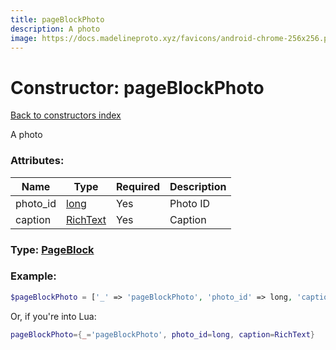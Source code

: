 ```yaml
---
title: pageBlockPhoto
description: A photo
image: https://docs.madelineproto.xyz/favicons/android-chrome-256x256.png
---
```

# Constructor: pageBlockPhoto  
[Back to constructors index](index.md)



A photo

### Attributes:

| Name     |    Type       | Required | Description |
|----------|---------------|----------|-------------|
|photo\_id|[long](../types/long.md) | Yes|Photo ID|
|caption|[RichText](../types/RichText.md) | Yes|Caption|



### Type: [PageBlock](../types/PageBlock.md)


### Example:

```php
$pageBlockPhoto = ['_' => 'pageBlockPhoto', 'photo_id' => long, 'caption' => RichText];
```  


Or, if you're into Lua:

```lua
pageBlockPhoto={_='pageBlockPhoto', photo_id=long, caption=RichText}

```


